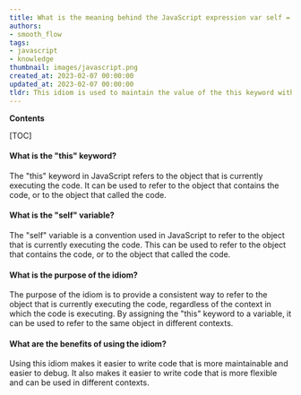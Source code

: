 ```yaml
---
title: What is the meaning behind the JavaScript expression var self = this?
authors:
- smooth_flow
tags:
- javascript
- knowledge
thumbnail: images/javascript.png
created_at: 2023-02-07 00:00:00
updated_at: 2023-02-07 00:00:00
tldr: This idiom is used to maintain the value of the this keyword within the scope of a function or object.
---
```


**Contents**

[TOC]

#### What is the "this" keyword?

The "this" keyword in JavaScript refers to the object that is currently executing the code. It can be used to refer to the object that contains the code, or to the object that called the code.

#### What is the "self" variable?

The "self" variable is a convention used in JavaScript to refer to the object that is currently executing the code. This can be used to refer to the object that contains the code, or to the object that called the code.

#### What is the purpose of the idiom?

The purpose of the idiom is to provide a consistent way to refer to the object that is currently executing the code, regardless of the context in which the code is executing. By assigning the "this" keyword to a variable, it can be used to refer to the same object in different contexts.

#### What are the benefits of using the idiom?

Using this idiom makes it easier to write code that is more maintainable and easier to debug. It also makes it easier to write code that is more flexible and can be used in different contexts.
